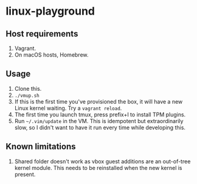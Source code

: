 # linux-playground

## Host requirements

1. Vagrant.
1. On macOS hosts, Homebrew.

## Usage

1. Clone this.
1. `./vmup.sh`
1. If this is the first time you've provisioned the box, it will have a new
   Linux kernel waiting.  Try a `vagrant reload`.
1. The first time you launch tmux, press prefix+I to install TPM plugins.
1. Run `~/.vim/update` in the VM. This is idempotent but extraordinarily slow, so
   I didn't want to have it run every time while developing this.

## Known limitations
1. Shared folder doesn't work as vbox guest additions are an out-of-tree kernel
   module. This needs to be reinstalled when the new kernel is present.
